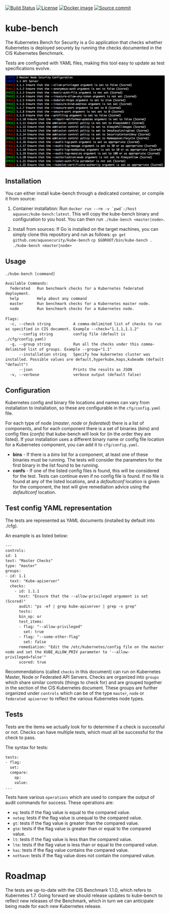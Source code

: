 [![Build Status](https://travis-ci.org/aquasecurity/kube-bench.svg?branch=master)](https://travis-ci.org/aquasecurity/kube-bench)
[![License](https://img.shields.io/badge/License-Apache%202.0-blue.svg)](https://opensource.org/licenses/Apache-2.0)
[![Docker image](https://images.microbadger.com/badges/image/aquasec/kube-bench.svg)](https://microbadger.com/images/aquasec/kube-bench "Get your own image badge on microbadger.com")
[![Source commit](https://images.microbadger.com/badges/commit/aquasec/kube-bench.svg)](https://microbadger.com/images/aquasec/kube-bench)

# kube-bench

The Kubernetes Bench for Security is a Go application that checks whether Kubernetes is deployed securely by running the checks documented in the CIS Kubernetes Benchmark.

Tests are configured with YAML files, making this tool easy to update as test specifications evolve. 

![Kubernetes Bench for Security](https://raw.githubusercontent.com/aquasecurity/kube-bench/master/images/output.png "Kubernetes Bench for Security")


## Installation

You can either install kube-bench through a dedicated container, or compile it from source:

1. Container installation:
Run ```docker run --rm -v `pwd`:/host aquasec/kube-bench:latest```. This will copy the kube-bench binary and configuration to you host. You can then run ```./kube-bench <master|node>```.

2. Install from sources:
If Go is installed on the target machines, you can simply clone this repository and run as follows: 
```go get github.com/aquasecurity/kube-bench```
```cp $GOROOT/bin/kube-bench .```
```./kube-bench <master|node>```

## Usage
```./kube-bench [command]```

```
Available Commands:
  federated   Run benchmark checks for a Kubernetes federated deployment.
  help        Help about any command
  master      Run benchmark checks for a Kubernetes master node.
  node        Run benchmark checks for a Kubernetes node.

Flags:
  -c, --check string          A comma-delimited list of checks to run as specified in CIS document. Example --check="1.1.1,1.1.2"
      --config string         config file (default is ./cfg/config.yaml)
  -g, --group string          Run all the checks under this comma-delimited list of groups. Example --group="1.1"
      --installation string   Specify how kubernetes cluster was installed. Possible values are default,hyperkube,kops,kubeadm (default "default")
      --json                  Prints the results as JSON
  -v, --verbose               verbose output (default false)
```

## Configuration
Kubernetes config and binary file locations and names can vary from installation to installation, so these are configurable in the `cfg/config.yaml` file. 

For each type of node (*master*, *node* or *federated*) there is a list of components, and for each component there is a set of binaries (*bins*) and config files (*confs*) that kube-bench will look for (in the order they are listed). If your installation uses a different binary name or config file location for a Kubernetes component, you can add it to `cfg/config.yaml`.  

* **bins** - If there is a *bins* list for a component, at least one of these binaries must be running. The tests will consider the parameters for the first binary in the list found to be running. 
* **confs** - If one of the listed config files is found, this will be considered for the test. Tests can continue even if no config file is found. If no file is found at any of the listed locations, and a *defaultconf* location is given for the component, the test will give remediation advice using the *defaultconf* location. 

## Test config YAML representation
The tests are represented as YAML documents (installed by default into ./cfg).

An example is as listed below:
```
---
controls:
id: 1
text: "Master Checks"
type: "master"
groups:
- id: 1.1
  text: "Kube-apiserver"
  checks:
    - id: 1.1.1
      text: "Ensure that the --allow-privileged argument is set (Scored)"
      audit: "ps -ef | grep kube-apiserver | grep -v grep"
      tests:
      bin_op: or
      test_items:
      - flag: "--allow-privileged"
        set: true
      - flag: "--some-other-flag"
        set: false
      remediation: "Edit the /etc/kubernetes/config file on the master node and set the KUBE_ALLOW_PRIV parameter to '--allow-privileged=false'"
      scored: true
```

Recommendations (called `checks` in this document) can run on Kubernetes Master, Node or Federated API Servers.
Checks are organized into `groups` which share similar controls (things to check for) and are grouped together in the section of the CIS Kubernetes document.
These groups are further organized under `controls` which can be of the type `master`, `node` or `federated apiserver` to reflect the various Kubernetes node types.

## Tests
Tests are the items we actually look for to determine if a check is successful or not. Checks can have multiple tests, which must all be successful for the check to pass.

The syntax for tests:
```
tests:
- flag:
  set:
  compare:
    op:
    value:
...
```
Tests have various `operations` which are used to compare the output of audit commands for success.
These operations are:

- `eq`: tests if the flag value is equal to the compared value.
- `noteq`: tests if the flag value is unequal to the compared value.
- `gt`: tests if the flag value is greater than the compared value.
- `gte`: tests if the flag value is greater than or equal to the compared value.
- `lt`: tests if the flag value is less than the compared value.
- `lte`: tests if the flag value is less than or equal to the compared value.
- `has`: tests if the flag value contains the compared value.
- `nothave`: tests if the flag value does not contain the compared value.

# Roadmap 
The tests are up-to-date with the CIS Benchmark 1.1.0, which refers to Kubernetes 1.7. Going forward we should release updates to kube-bench to reflect new releases of the Benchmark, which in turn we can anticipate being made for each new Kubernetes release. 
